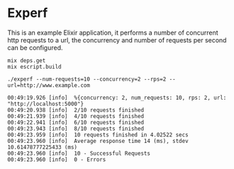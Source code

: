 # Experf

  This is an example Elixir application, it performs a number of concurrent http requests to a url,
  the concurrency and number of requests per second can be configured.

    mix deps.get
    mix escript.build

```
./experf --num-requests=10 --concurrency=2 --rps=2 --url=http://www.example.com

00:49:19.926 [info]  %{concurrency: 2, num_requests: 10, rps: 2, url: "http://localhost:5000"}
00:49:20.938 [info]  2/10 requests finished
00:49:21.939 [info]  4/10 requests finished
00:49:22.941 [info]  6/10 requests finished
00:49:23.943 [info]  8/10 requests finished
00:49:23.959 [info]  10 requests finished in 4.02522 secs
00:49:23.960 [info]  Average response time 14 (ms), stdev 10.61478777225433 (ms)
00:49:23.960 [info]  10 - Successful Requests
00:49:23.960 [info]  0 - Errors
```
